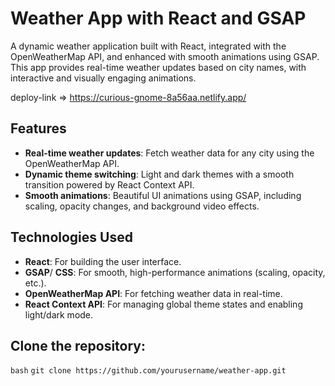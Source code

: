 # Weather App with React and GSAP

A dynamic weather application built with React, integrated with the OpenWeatherMap API, and enhanced with smooth animations using GSAP. This app provides real-time weather updates based on city names, with interactive and visually engaging animations.

deploy-link => https://curious-gnome-8a56aa.netlify.app/

## Features

- **Real-time weather updates**: Fetch weather data for any city using the OpenWeatherMap API.
- **Dynamic theme switching**: Light and dark themes with a smooth transition powered by React Context API.
- **Smooth animations**: Beautiful UI animations using GSAP, including scaling, opacity changes, and background video effects.

## Technologies Used

- **React**: For building the user interface.
- **GSAP**/ **CSS**: For smooth, high-performance animations (scaling, opacity, etc.).
- **OpenWeatherMap API**: For fetching weather data in real-time.
- **React Context API**: For managing global theme states and enabling light/dark mode.



## Clone the repository:
   ```bash```
  ``` git clone https://github.com/yourusername/weather-app.git ```
